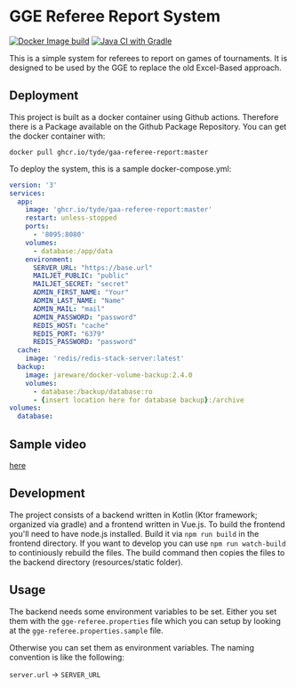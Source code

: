 # GGE Referee Report System

[![Docker Image build](https://github.com/Tyde/gaa-referee-report/actions/workflows/docker.yml/badge.svg)](https://github.com/Tyde/gaa-referee-report/actions/workflows/docker.yml)
[![Java CI with Gradle](https://github.com/Tyde/gaa-referee-report/actions/workflows/gradle.yml/badge.svg)](https://github.com/Tyde/gaa-referee-report/actions/workflows/gradle.yml)


This is a simple system for referees to report on games of tournaments. 
It is designed to be used by the GGE to replace the old Excel-Based approach.

## Deployment

This project is built as a docker container using Github actions. Therefore there is a Package available on the Github Package Repository. You can get the docker container with:
```
docker pull ghcr.io/tyde/gaa-referee-report:master
```
To deploy the system, this is a sample docker-compose.yml:
```yml
version: '3'
services:
  app:
    image: 'ghcr.io/tyde/gaa-referee-report:master'
    restart: unless-stopped
    ports:
      - '8095:8080'
    volumes:
      - database:/app/data
    environment:
      SERVER_URL: "https://base.url"
      MAILJET_PUBLIC: "public"
      MAILJET_SECRET: "secret"
      ADMIN_FIRST_NAME: "Your"
      ADMIN_LAST_NAME: "Name"
      ADMIN_MAIL: "mail"
      ADMIN_PASSWORD: "password"
      REDIS_HOST: "cache"
      REDIS_PORT: "6379"
      REDIS_PASSWORD: "password"
  cache:
    image: 'redis/redis-stack-server:latest'
  backup:
    image: jareware/docker-volume-backup:2.4.0
    volumes:
      - database:/backup/database:ro
      - {insert location here for database backup}:/archive
volumes:
  database:
```

## Sample video
[here](https://www.youtube.com/watch?v=gyzN0ipvogg)


## Development

The project consists of a backend written in Kotlin (Ktor framework; organized via gradle) and a frontend
written in Vue.js. To build the frontend you'll need to have node.js installed.
Build it via `npm run build` in the frontend directory. 
If you want to develop you can use `npm run watch-build` to continiously rebuild the files.
The build command then copies the files to the backend directory (resources/static folder).

## Usage

The backend needs some environment variables to be set.
Either you set them with the `gge-referee.properties` file which you 
can setup by looking at the  `gge-referee.properties.sample` file.

Otherwise you can set them as environment variables. 
The naming convention is like the following: 

`server.url` -> `SERVER_URL`

